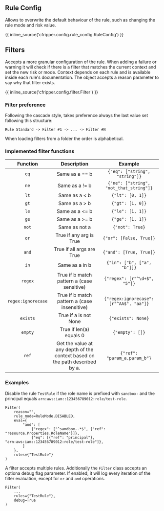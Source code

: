## Rule Config
Allows to overwrite the default behaviour of the rule, such as changing the rule mode and risk value.
 
{{ inline_source('cfripper.config.rule_config.RuleConfig') }}

## Filters
Accepts a more granular configuration of the rule. 
When adding a failure or warning it will check if there is a filter that matches the current context and set the new
risk or mode. Context depends on each rule and is available inside each rule's documentation.
The object accepts a reason parameter to say why that filter exists.

{{ inline_source('cfripper.config.filter.Filter') }}

### Filter preference

Following the cascade style, takes preference always the last value set following this structure:

```
Rule Standard -> Filter #1 -> ... -> Filter #N
```

When loading filters from a folder the order is alphabetical.

### Implemented filter functions

|      Function      |                                 Description                                 |                 Example                 |
| :----------------: | :-------------------------------------------------------------------------: | :-------------------------------------: |
|        `eq`        |                               Same as a == b                                |     `{"eq": ["string", "string"]}`      |
|        `ne`        |                               Same as a != b                                | `{"ne": ["string", "not_that_string"]}` |
|        `lt`        |                                Same as a < b                                |            `{"lt": [0, 1]}`             |
|        `gt`        |                                Same as a > b                                |            `{"gt": [1, 0]}`             |
|        `le`        |                               Same as a <= b                                |            `{"le": [1, 1]}`             |
|        `ge`        |                               Same as a >= b                                |            `{"ge": [1, 1]}`             |
|       `not`        |                                Same as not a                                |             `{"not": True}`             |
|        `or`        |                           True if any arg is True                           |         `{"or": [False, True]}`         |
|       `and`        |                          True if all args are True                          |         `{"and": [True, True]}`         |
|        `in`        |                               Same as a in b                                |       `{"in": ["b", ["a", "b"]]}`       |
|      `regex`       |                 True if b match pattern a (case sensitive)                  |      `{"regex": [r"^\d+$", "5"]}`       |
| `regex:ignorecase` |                True if b match pattern a (case insensitive)                 | `{"regex:ignorecase": [r"^AA$", "aa"]}` |
|      `exists`      |                            True if a is not None                            |           `{"exists": None}`            |
|      `empty`       |                           True if len(a) equals 0                           |             `{"empty": []}`             |
|       `ref`        | Get the value at any depth of the context based on the path described by a. |      `{"ref": "param_a.param_b"}`       |

### Examples

Disable the rule `TestRule` if the role name is prefixed with `sandbox-` and the principal equals `arn:aws:iam::123456789012:role/test-role`.
```python3
Filter(
    reason="",
    rule_mode=RuleMode.DISABLED,
    eval={
        "and": [
            {"regex": ["^sandbox-.*$", {"ref": "resource.Properties.RoleName"}]},
            {"eq": [{"ref": "principal"}, "arn:aws:iam::123456789012:role/test-role"]},
        ]
    },
    rules={"TestRule"}
)
```

A filter accepts multiple rules. Additionally the `Filter` class accepts an optiona debug flag parameter. If enabled, it will log every iteration of the filter evaluation, except for `or` and `and` operations.
```python3
Filter(
    ...
    rules={"TestRule"},
    debug=True
)
```